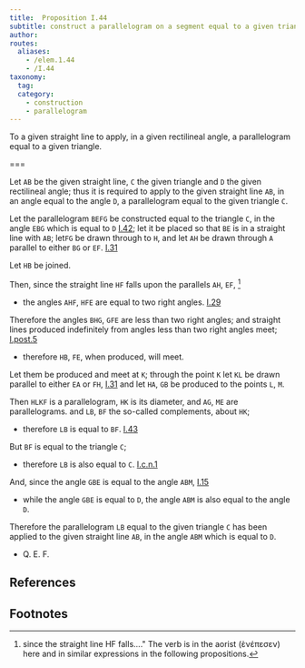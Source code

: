 ```yaml
---
title:  Proposition I.44
subtitle: construct a parallelogram on a segment equal to a given triangle
author:
routes:
  aliases:
    - /elem.1.44
    - /I.44
taxonomy:
  tag:
  category:
    - construction
    - parallelogram
---
```


To a given straight line to apply, in a given rectilineal angle, a parallelogram equal to a given triangle.

===

Let `AB` be the given straight line, `C` the given triangle and `D` the given rectilineal angle; thus it is required to apply to the given straight line `AB`, in an angle equal to the angle `D`, a parallelogram equal to the given triangle `C`.

Let the parallelogram `BEFG` be constructed equal to the triangle `C`, in the angle `EBG` which is equal to `D` [I.42]; let it be placed so that `BE` is in a straight line with `AB`; let<pb n="342"/>`FG` be drawn through to `H`, and let `AH` be drawn through `A` parallel to either `BG` or `EF`. [I.31]

Let `HB` be joined. 

Then, since the straight line `HF` falls upon the parallels `AH`, `EF`, [^I.44:1]

- the angles `AHF`, `HFE` are equal to two right angles. [I.29]

Therefore the angles `BHG`, `GFE` are less than two right angles; and straight lines produced indefinitely from angles less than two right angles meet; [I.post.5] 

- therefore `HB`, `FE`, when produced, will meet.

Let them be produced and meet at `K`; through the point `K` let `KL` be drawn parallel to either `EA` or `FH`, [I.31] and let `HA`, `GB` be produced to the points `L`, `M`. 

Then `HLKF` is a parallelogram, `HK` is its diameter, and `AG`, `ME` are parallelograms. and `LB`, `BF` the so-called complements, about `HK`; 

- therefore `LB` is equal to `BF`. [I.43]

But `BF` is equal to the triangle `C`; 

- therefore `LB` is also equal to `C`. [I.c.n.1]

And, since the angle `GBE` is equal to the angle `ABM`, [I.15] 

- while the angle `GBE` is equal to `D`, the angle `ABM` is also equal to the angle `D`.

Therefore the parallelogram `LB` equal to the given triangle `C` has been applied to the given straight line `AB`, in the angle `ABM` which is equal to `D`.

- Q. E. F.

## References

[I.15]: /elem.1.15 "Book 1 - Proposition 15"
[I.29]: /elem.1.29 "Book 1 - Proposition 29"
[I.31]: /elem.1.31 "Book 1 - Proposition 31"
[I.42]: /elem.1.42 "Book 1 - Proposition 42"
[I.43]: /elem.1.43 "Book 1 - Proposition 43"
[I.post.5]: /elem.1.post.5 "Book 1 - Postulate 5"
[I.c.n.1]: /elem.1.c.n.1 "Book 1 - Common Notion 1"

## Footnotes

[^I.44:1]:since the straight line HF falls...."
    The verb is in the aorist (<foreign lang="greek">ὲνέπεσεν</foreign>) here and in similar expressions in the following propositions.
